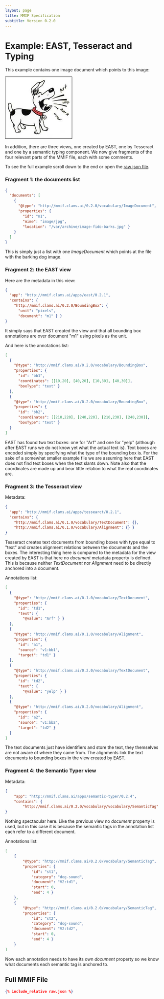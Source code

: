 ```yaml
---
layout: page
title: MMIF Specification
subtitle: Version 0.2.0
---
```




# Example: EAST, Tesseract and Typing

This example contains one image document which points to this image:

<img src="../../pi78oGjdT.jpg" border="1" height="200"/>

In addition, there are three views, one created by EAST, one by Tesseract and one by a semantic typing component. We now give fragments of the four relevant parts of the MMIF file, each with some comments.

To see the full example scroll down to the end or open the [raw json file](raw.json).

### Fragment 1: the documents list

```json
{
  "documents": [
    {
      "@type": "http://mmif.clams.ai/0.2.0/vocabulary/ImageDocument",
      "properties": {
        "id": "m1",
        "mime": "image/jpg",
        "location": "/var/archive/image-fido-barks.jpg" }
    }
  ]
}
```
This is simply just a list with one *ImageDocument* which points at the file with the barking dog image.

### Fragment 2: the EAST view

Here are the metadata in this view:

```json
{
  "app": "http://mmif.clams.ai/apps/east/0.2.1",
  "contains": {
    "http://mmif.clams.ai/0.2.0/BoundingBox": {
      "unit": "pixels",
      "document": "m1" } }
}
```

It simply says that EAST created the view and that all bounding box annotations are over document "m1" using pixels as the unit.

And here is the annotations list:


```json
[
  {
    "@type": "http://mmif.clams.ai/0.2.0/vocabulary/BoundingBox",
    "properties": {
      "id": "bb1",
      "coordinates": [[10,20], [40,20], [10,30], [40,30]],
      "boxType": "text" }
  },
  {
    "@type": "http://mmif.clams.ai/0.2.0/vocabulary/BoundingBox",
    "properties": {
      "id": "bb2",
      "coordinates": [[210,220], [240,220], [210,230], [240,230]],
      "boxType": "text" }
  }
]
```

EAST has found two text boxes: one for "Arf" and one for "yelp" (although after EAST runs we do not know yet what the actual text is). Text boxes are encoded simply by specifying what the type of the bounding box is. For the sake of a somewhat smaller example file we are assuming here that EAST does not find text boxes when the text slants down. Note also that the coordinates are made up and bear little relation to what the real coordinates are.

### Fragment 3: the Tesseract view

Metadata:

```json
{
  "app": "http://mmif.clams.ai/apps/tessearct/0.2.1",
  "contains": {
    "http://mmif.clams.ai/0.1.0/vocabulary/TextDocument": {},
    "http://mmif.clams.ai/0.1.0/vocabulary/Alignment": {} }
}
```

Tesseract creates text documents from bounding boxes with type equal to "text" and creates alignment relations between the documents and the boxes. The interesting thing here is compared to the metadata for the view created by EAST is that here no *document* metadata property is defined. This is because neither *TextDocument* nor *Alignment* need to be directly anchored into a document.

Annotations list:

```json
[
  { 
    "@type": "http://mmif.clams.ai/0.1.0/vocabulary/TextDocument",
    "properties": {
      "id": "td1",
      "text": {
        "@value": "Arf" } }
  },
  {
    "@type": "http://mmif.clams.ai/0.1.0/vocabulary/Alignment",
    "properties": {
      "id": "a1",
      "source": "v1:bb1",
      "target": "td1" }
  },
  { 
    "@type": "http://mmif.clams.ai/0.2.0/vocabulary/TextDocument",
    "properties": {
      "id": "td2",
      "text": {
        "@value": "yelp" } }
  },
  {
    "@type": "http://mmif.clams.ai/0.2.0/vocabulary/Alignment",
    "properties": {
      "id": "a2",
      "source": "v1:bb2",
      "target": "td2" }
  }
]
```

The text documents just have identifiers and store the text, they themselves are not aware of where they came from. The alignments link the text documents to bounding boxes in the view created by EAST.

### Fragment 4: the Semantic Typer view

Metadata:

```json
{
	"app": "http://mmif.clams.ai/apps/semantic-typer/0.2.4",
	"contains": {
		"http://mmif.clams.ai/0.2.0/vocabulary/vocabulary/SemanticTag": {} },
}

```

Nothing spectacular here. Like the previous view no *document* property is used, but in this case it is because the semantic tags in the annotation list each refer to a different document.

Annotations list:

```json
[
	{ 
		"@type": "http://mmif.clams.ai/0.2.0/vocabulary/SemanticTag",
		"properties": {
			"id": "st1",
			"category": "dog-sound",
			"document": "V2:td1",
			"start": 0,
			"end": 4 }
	},
	{ 
		"@type": "http://mmif.clams.ai/0.2.0/vocabulary/SemanticTag",
		"properties": {
			"id": "st2",
			"category": "dog-sound",
			"document": "V2:td2",
			"start": 0,
			"end": 4 }
	}
]
```

Now each annotation needs to have its own *document* property so we know what documents each semantic tag is anchored to.



## Full MMIF File

```json
{% include_relative raw.json %}
```

